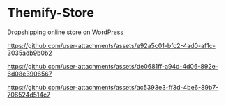 # Themify-Store

Dropshipping online store on WordPress

https://github.com/user-attachments/assets/e92a5c01-bfc2-4ad0-af1c-3035adb9b0b2

https://github.com/user-attachments/assets/de0681ff-a94d-4d06-892e-6d08e3906567

https://github.com/user-attachments/assets/ac5393e3-ff3d-4be6-89b7-706524d514c7
